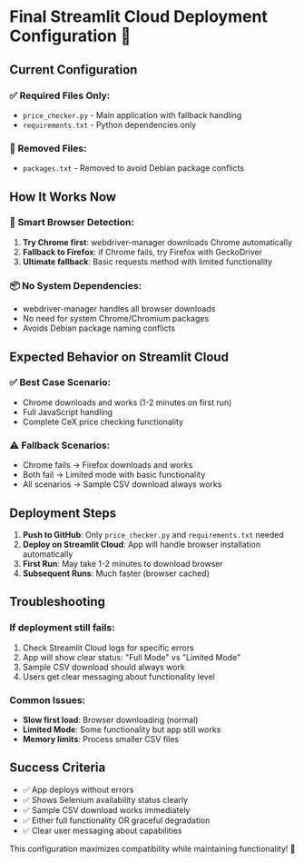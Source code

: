 # Final Streamlit Cloud Deployment Configuration 🚀

## Current Configuration

### ✅ Required Files Only:
- `price_checker.py` - Main application with fallback handling
- `requirements.txt` - Python dependencies only

### 🚫 Removed Files:
- `packages.txt` - Removed to avoid Debian package conflicts

## How It Works Now

### 🎯 **Smart Browser Detection:**
1. **Try Chrome first**: webdriver-manager downloads Chrome automatically
2. **Fallback to Firefox**: if Chrome fails, try Firefox with GeckoDriver
3. **Ultimate fallback**: Basic requests method with limited functionality

### 📦 **No System Dependencies:**
- webdriver-manager handles all browser downloads
- No need for system Chrome/Chromium packages
- Avoids Debian package naming conflicts

## Expected Behavior on Streamlit Cloud

### ✅ **Best Case Scenario:**
- Chrome downloads and works (1-2 minutes on first run)
- Full JavaScript handling
- Complete CeX price checking functionality

### ⚠️ **Fallback Scenarios:**
- Chrome fails → Firefox downloads and works
- Both fail → Limited mode with basic functionality
- All scenarios → Sample CSV download always works

## Deployment Steps

1. **Push to GitHub**: Only `price_checker.py` and `requirements.txt` needed
2. **Deploy on Streamlit Cloud**: App will handle browser installation automatically
3. **First Run**: May take 1-2 minutes to download browser
4. **Subsequent Runs**: Much faster (browser cached)

## Troubleshooting

### If deployment still fails:
1. Check Streamlit Cloud logs for specific errors
2. App will show clear status: "Full Mode" vs "Limited Mode"
3. Sample CSV download should always work
4. Users get clear messaging about functionality level

### Common Issues:
- **Slow first load**: Browser downloading (normal)
- **Limited Mode**: Some functionality but app still works
- **Memory limits**: Process smaller CSV files

## Success Criteria

- ✅ App deploys without errors
- ✅ Shows Selenium availability status clearly
- ✅ Sample CSV download works immediately
- ✅ Either full functionality OR graceful degradation
- ✅ Clear user messaging about capabilities

This configuration maximizes compatibility while maintaining functionality! 🎉